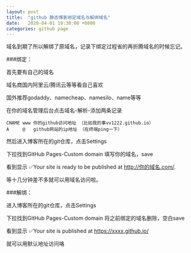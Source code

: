 ```yaml
---
layout: post
title:  "github 静态博客绑定域名与解绑域名"
date:   2020-04-01 19:30:00 +0800
categories: github page
---
```


域名到期了所以解绑了原域名，记录下绑定过程省的再折腾域名的时候忘记。

###绑定：

首先要有自己的域名

域名商国内阿里云/腾讯云等等看自己喜欢

国外推荐godaddy、namecheap、namesilo、name等等

在你的域名管理后台点击域名-解析-添加两条记录

```
CNAME www 你的github访问地址 （比如我的事vv1222.github.io）
A     @   github网站的ip地址 （在终端ping一下）
```

然后进入博客所在的git仓库，点击Settings

下拉找到GitHub Pages-Custom domain 填写你的域名，save

看到显示 ✅Your site is ready to be published at http://你的域名.com/.

等十几分钟差不多就可以用域名访问啦。


###解绑：

进入博客所在的git仓库，点击Settings

下拉找到GitHub Pages-Custom domain 将之前绑定的域名删除，空白save

看到显示 ✅Your site is published at https://xxxx.github.io/

就可以用默认地址访问咯
